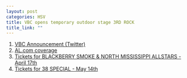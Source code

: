 ```yaml
---
layout: post
categories: HSV
title: VBC opens temporary outdoor stage 3RD ROCK
title_link: ""
---
```


1. [VBC Announcement (Twitter)](https://twitter.com/VonBraunCenter/status/1368924628928917505)
2. [AL.com coverage](https://www.al.com/business/2021/03/von-braun-center-announces-temporary-outdoor-stage-first-concerts-there.html) 
3. [Tickets for BLACKBERRY SMOKE & NORTH MISSISSIPPI ALLSTARS - April 17th](https://www.vonbrauncenter.com/event/blackberry-smoke-%26-north-mississippi-allstars/3014/)
4. [Tickets for 38 SPECIAL - May 14th](https://www.vonbrauncenter.com/event/38-special/3013/)
